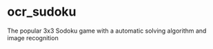 ocr_sudoku
==========

The popular 3x3 Sodoku game with a automatic solving algorithm and image recognition
